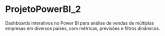 # ProjetoPowerBI_2
Dashboards interativos no Power BI para análise de vendas de múltiplas empresas em diversos países, com métricas, previsões e filtros dinâmicos.
